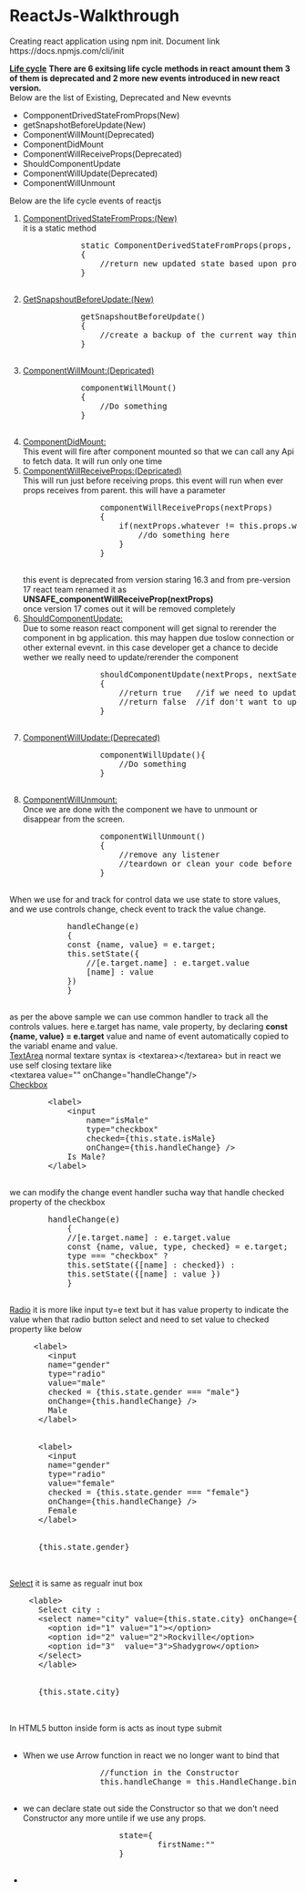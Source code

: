 # ReactJs-Walkthrough

<p>
    Creating react application using npm init. Document link 
    https://docs.npmjs.com/cli/init
</p>
<p>
    <strong><u>Life cycle</u></strong>
    <b>There are 6 exitsing life cycle methods in react amount them 3 of them is deprecated  and  2 more new events introduced in new react version.
    </b> <br>
    Below are the list of Existing, Deprecated and New evevnts
    <ul>
        <li>CompponentDrivedStateFromProps(New)</li>
        <li>getSnapshotBeforeUpdate(New)</li>
        <li>ComponentWillMount(Deprecated)</li>
        <li>ComponentDidMount</li>
        <li>ComponentWillReceiveProps(Deprecated)</li>
        <li>ShouldComponentUpdate</li>
        <li>ComponentWillUpdate(Deprecated)</li>
        <li>ComponentWillUnmount</li>
    </ul>
    Below are the life cycle events of reactjs
    <ol>
    <li>
        <u>ComponentDrivedStateFromProps:(New)</u><br>
        it is a static method
        <pre>
            static ComponentDerivedStateFromProps(props, state)
            {
                //return new updated state based upon proprs
            }
        </pre>
    </li>
        <li>
        <u>GetSnapshoutBeforeUpdate:(New)</u><br>
        <pre>
            getSnapshoutBeforeUpdate()
            {
                //create a backup of the current way thing are
            }
        </pre>
    </li>
    <li>
        <u>ComponentWillMount:(Depricated)</u><br>
        <pre>
            componentWillMount()
            {
                //Do something
            }
        </pre>
    </li>
        <li>
            <u>ComponentDidMount:</u> <br>
            This event will fire after component mounted so that we can call any Api to fetch data. It will run only one time
        </li>
        <li>
            <u>ComponentWillReceiveProps:(Depricated)</u> <br>
            This will  run just before receiving props. this event will run when ever props receives from parent. this will have a parameter<br>
            <pre>
                componentWillReceiveProps(nextProps)
                {
                    if(nextProps.whatever != this.props.whatever){
                        //do something here
                    }
                }
            </pre>
            this event is deprecated from version staring 16.3 and from pre-version 17 react team renamed it as <b>UNSAFE_componentWillReceiveProp(nextProps)</b><br>
            once version 17 comes out it will be removed completely
        </li>
        <li>
            <u>ShouldComponentUpdate:</u><br>
            Due to some reason react component will get signal to rerender the component in bg application. this may happen due toslow connection or other external evevnt. in this case developer get a chance to decide wether we really need to update/rerender the component
            <pre>
                shouldComponentUpdate(nextProps, nextSate)
                {
                    //return true   //if we need to update
                    //return false  //if don't want to update
                }
            </pre>
        </li>
        <li>
            <u>ComponentWillUpdate:(Deprecated)</u><br>
            <pre>
                componentWillUpdate(){
                    //Do something
                }
            </pre>
        </li>
        <li>
            <u>ComponentWillUnmount:</u><br>
            Once we are done with the component we have to unmount or disappear from the screen.
            <pre>
                componentWillUnmount()
                {
                    //remove any listener 
                    //teardown or clean your code before your component disappear
                }
            </pre>
        </li>
    </ol>
</p>
<p>
    When we use for and track for control data we use state to store values, and we use controls change, check event to track the value change.
    <pre>
            handleChange(e)
            {
            const {name, value} = e.target;
            this.setState({
                //[e.target.name] : e.target.value
                [name] : value
            })
            }
    </pre>
    as per the above sample we can use common handler to track all the controls values. here e.target has name, vale property, by declaring <b>const {name, value} = e.target</b> value and name of event automatically copied to the variabl ename and value.<br>
    <u>TextArea</u>
    normal textare syntax is &lt;textarea&gt;&lt;/textarea&gt;  but in react we use self closing textare like <br>
    &lt;textarea value="" onChange="handleChange"/&gt; <br>
    <u>Checkbox</u>
    <br>
    <pre>
        &lt;label&gt;
            &lt;input
                name="isMale"  
                type="checkbox" 
                checked={this.state.isMale} 
                onChange={this.handleChange} /&gt;
            Is Male?
        &lt;/label&gt;
    </pre>
    we can modify the change event handler sucha way that handle checked property of the checkbox
    <pre>
        handleChange(e)
            {
            //[e.target.name] : e.target.value
            const {name, value, type, checked} = e.target;
            type === "checkbox" ? 
            this.setState({[name] : checked}) :
            this.setState({[name] : value })
            }
    </pre>
    <u>Radio</u>
    it is more like input ty=e text but it has value property to indicate the value when that radio button select and need to set value to checked property like below
<br/>
    <pre>
     &lt;label&gt;
        &lt;input
        name="gender"  
        type="radio" 
        value="male"
        checked = {this.state.gender === "male"}
        onChange={this.handleChange} /&gt;
        Male
      &lt;/label&gt;
      <br/>
      &lt;label&gt;
        &lt;input
        name="gender"  
        type="radio" 
        value="female"
        checked = {this.state.gender === "female"}
        onChange={this.handleChange} /&gt;
        Female
      &lt;/label&gt;  
      <br/>
      {this.state.gender}  
    </pre>
    <br>
    <u>Select</u>
    it is same as regualr inut box
    <pre>
    &lt;lable&gt;
      Select city :
      &lt;select name="city" value={this.state.city} onChange={this.handleChange}&gt;
        &lt;option id="1" value="1"&gt;&lt;/option&gt;  
        &lt;option id="2" value="2"&gt;Rockville&lt;/option&gt; 
        &lt;option id="3"  value="3"&gt;Shadygrow&lt;/option&gt;
      &lt;/select&gt;
      &lt;/lable&gt;   
      <br/>
      {this.state.city}  
    </pre>
    <br/>
    In HTML5 button inside form is acts as inout type submit
    <br/>
    <br/>
    <p>
        <ul>
            <li>When we use Arrow function in react we no longer want to bind that 
            <pre>
                //function in the Constructor
                this.handleChange = this.HandleChange.bind(this)  --- No need in Arrow function
             </pre>
            </li>
            <li>
                we can declare state out side the Constructor so that we don't need Constructor any more untile if we use any props.
                <br>
                <pre>
                    state={
                            firstName:""
                    }
                </pre>
            </li>
            <li>
            </li>
        </ul>
    </p>
</p>